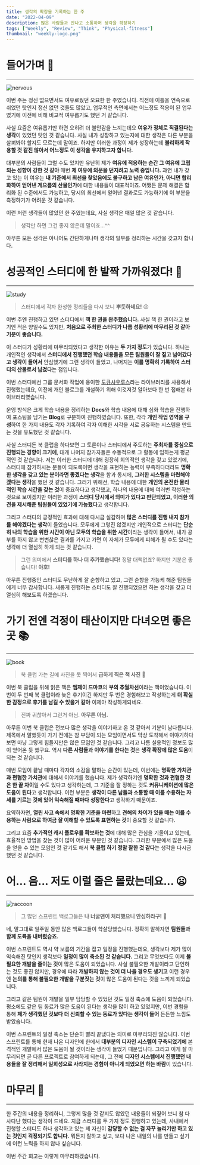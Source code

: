 ```yaml
---
title: 생각의 확장을 기록하는 한 주
date: "2022-04-09"
description: 많은 사람들과 만나고 소통하며 생각을 확장하기
tags: ["Weekly", "Review", "Think", "Physical-fitness"]
thumbnail: "weekly-logo.png"
---
```


# 들어가며 🏃

---

![nervous](/images/posts/weekly-220409/nervous.webp)

이번 주는 정신 없으면서도 여유로웠던 오묘한 한 주였습니다. 직전에 이틀을 연속으로 쉬었던 탓인지 정신 없던 것들도 많았고, 업무적인 측면에서는 어느정도 적응이 된 업무였기에 이전에 비해 비교적 여유롭기도 했던 거 같습니다.

사실 요즘은 여유롭기만 하면 오히려 더 불안감을 느끼는데요 **여유가 정체로 직결된다는 생각**이 있었던 탓인 것 같습니다. 사실 내가 성장하고 있는지에 대한 생각은 다른 부분을 살펴봐야 할지도 모르는데 말이죠. 하지만 이러한 과정이 제가 성장하는데 **불리하게 작용할 것 같진 않아서 어느정도 이 생각을 유지하고자 합니다.**

대부분의 사람들이 그럴 수도 있지만 유난히 제가 **여유에 적응하는 순간 그 여유에 고립되는 성향이 강한 것 같아** 매번 **제 여유에 의문을 던지려고 노력 중입니다.** 과연 내가 갖고 있는 이 여유는 **내 기준에서 최선을 찾았음에도 불구하고 남은 여유인가, 아니면 합리화하여 얻어낸 게으름의 산물인가**에 대한 내용들이 대표적이죠. 어쨌든 문제 해결은 합리화 된 수준에서도 가능하고, 당시의 최선에서 얻어낸 결과로도 가능하기에 이 부분을 측정하기가 어려운 것 같습니다.

이런 저런 생각들이 많았던 한 주였는데요, 사실 생각은 매일 많은 것 같습니다.

> 생각만 하면 그건 좋지 않은데 말이죠...^^

아무튼 모든 생각은 아니어도 간단하게나마 생각의 일부를 정리하는 시간을 갖고자 합니다.

# 성공적인 스터디에 한 발짝 가까워졌다! 🤗

---

![study](/images/posts/weekly-220409/study.png)

> 스터디에서 각자 완성한 정리들을 다시 보니 **뿌듯하네요!** 😉

이번 주엔 진행하고 있던 스터디에서 **책 한 권을 완주했습니다.** 사실 책 한 권이라고 보기엔 적은 양일수도 있지만, **처음으로 주최한 스터디가 나름 성황리에 마무리된 것 같아 기분이 좋습니다.**

이 스터디가 성황리에 마무리되었다고 생각한 이유는 **두 가지 정도**가 있습니다. 하나는 개인적인 생각에서 **스터디에서 진행했던 학습 내용들을 모든 팀원들이 잘 짚고 넘어갔다고 생각이 들어서** 안심했기에 그런 생각이 들었고, 나머지는 **이를 명확히 기록하여 스터디의 산물로서 남겼다**는 점입니다.

이번 스터디에선 그룹 문서화 작업에 용이한 [도큐사우루스](https://acid-log.vercel.app/posts/docusaurus-docs)라는 라이브러리를 사용해서 진행했는데요, 이전에 개인 블로그를 개설하기 위해 이것저것 알아보다 한 번 접해본 라이브러리였습니다.

운영 방식은 크게 학습 내용을 정리하는 **Docs**와 학습 내용에 대해 심화 학습을 진행하여 포스팅을 남기는 **Blog**로 구분하여 진행하였습니다. 또한, 각각 **개인 작업 영역을 구성**하여 한 가지 내용도 각자 기록하여 각자 이해한 시각을 서로 공유하는 시스템을 만드는 것을 유도했던 것 같습니다.

사실 스터디든 북 클럽을 하다보면 그 토론이나 스터디에서 주도하는 **주최자를 중심으로 진행되는 경향이 크기에**, 대개 나머지 참가자들은 수동적으로 그 활동에 임하는게 평균적인 것 같습니다. 저는 이러한 스터디에 대해 굉장히 회의적인 생각을 갖고 있었기에, 스터디에 참가하시는 분들이 되도록이면 생각을 표현하는 능력이 부족하다더라도 **명확한 생각을 갖고 있는 분이라면 좋겠다는 생각**을 함과 동시에, **그러한 시스템을 마련해야겠다는 생각**을 했던 것 같습니다. 그러기 위해선, 학습 내용에 대한 **개인의 온전한 물리적인 학습 시간을 갖는 것**이 중요하다고 생각했고, 하나의 내용에 대해 여러번 작성하는 것으로 보이겠지만 이러한 과정이 **스터디 당시에서 의미가 있다고 판단되었고, 이러한 의견을 제시해준 팀원들이 있었기에 가능했다**고 생각합니다.

그리고 스터디의 긍정적인 효과에 대해 다시금 실감하며 **많은 스터디를 진행 내지 참가를 해야겠다는 생각**이 들었습니다. 모두에게 그렇진 않겠지만 개인적으로 스터디는 **단순히 나의 학습을 위한 시간이 아닌 모두의 학습을 위한 시간**이라는 생각이 들어서, 내가 공부를 하지 않고 변변찮은 결과를 가지고 가면 이 자체가 모두에게 피해가 될 수도 있다는 생각에 더 열심히 하게 되는 것 같습니다.

> 그런 의미에서 **스터디를 하나 더 추가했습니다!** 정말 대책없죠? 하지만 기분은 좋습니다! **야호!**

아무튼 진행중인 스터디도 무난하게 잘 순항하고 있고, 그런 순항을 가능케 해준 팀원들에게 너무 감사합니다. 새롭게 진행하는 스터디도 잘 진행되었으면 하는 생각을 갖고 더 열심히 해보도록 하겠습니다.

# 가기 전엔 걱정이 태산이지만 다녀오면 좋은 곳 📚

---

![book](/images/posts/weekly-220409/book.jpeg)

> 북 클럽 가는 길에 사진을 못 찍어서 **급하게 찍은 책 사진** 📒

이번 북 클럽을 위해 읽은 책은 **엠제이 드마코**의 **부의 추월차선**이라는 책이었습니다. 이번이 두 번째 북 클럽이라 늦은 후기이긴 하지만 두 번은 경험해보고 작성하는게 **더 확실한 감정으로 후기를 남길 수 있을거 같아** 이제야 작성하게되네요.

> 진짜 귀찮아서 그런거 아님. **아무튼 아님.**

아무튼 이번 북 클럽은 전보다 많은 생각을 이야기하고 온 것 같아서 기분이 남다릅니다. 제목에서 말했듯이 가기 전에는 참 부담이 되는 모임이면서도 막상 도착해서 이야기하다 보면 마냥 그렇게 힘들지만은 않은 모임인 것 같습니다. 그리고 나름 실용적인 정보도 많이 얻어온 듯 했구요. 역시 **다른 사람들과 이야기를 한다는 것**은 **생각 확장에 많은 도움**이 되는 것 같습니다.

매번 모임이 끝날 때마다 각자의 소감을 말하는 순간이 있는데, 이번에는 **명확한 가치관과 편협한 가치관**에 대해서 이야기를 했습니다. 제가 생각하기엔 **명확한 것과 편협한 것은 한 끝 차이**일 수도 있다고 생각하는데, 그 기준을 잘 정하는 것도 **커뮤니케이션에 많은 도움이 된다**고 생각합니다. 이런 부분은 **생각이 다른 남들과 소통할 때 이를 수용하는 자세를 기르는 것에 있어 익숙해질 때마다 성장한다**고 생각하기 때문이죠.

요약하자면, **열린 사고 속에서 명확한 기준을 마련**하고 **견해의 차이가 있을 때는 이를 수용하는 사람으로 하여금 잘 이해할 수 있도록 표현하는 것**이 중요할 것 같습니다.

그리고 요즘 **추가적인 캐시 플로우를 확보하는 것**에 대해 많은 관심을 기울이고 있는데, 효율적인 방법을 찾는 것이 많이 어려운 부분인 것 같습니다. 그러한 부분에서 많은 도움을 얻을 수 있는 모임인 것 같기도 해서 **북 클럽 하기 정말 잘한 것 같다**는 생각을 다시금 했던 것 같습니다.

# 어... 음... 저도 이럴 줄은 몰랐는데요... 😦

---

![raccoon](/images/posts/weekly-220409/raccoon-man.png)

> 그 많던 스프린트 백로그들은 **나 너굴맨이 처리했으니 안심하라구!** 🦝

네, 말그대로 일주일 동안 많은 백로그들이 학살당했습니다. 정확히 말하자면 **팀원들과 함께 도륙을 내버렸습죠.**

이번 스프린트도 역시 약 보름의 기간을 잡고 일정을 진행했는데요, 생각보다 제가 많이 익숙해진 탓인지 생각보다 **일정이 많이 축소된 것 같습니다.** 그리고 무엇보다도 이제 **불필요한 개발을 줄이는 것**이 많은 도움이 되었습니다. 사실 불필요한 개발이라고 단언하는 것도 좋진 않지만, 경우에 따라 **개발하지 않는 것이 더 나을 경우도 생기고** 이런 경우엔 **논의를 통해 불필요한 개발을 구분짓는 것**이 많은 도움이 된다는 것을 느끼게 되었습니다.

그리고 같은 팀원이 개발을 일부 담당할 수 있었던 것도 일정 축소에 도움이 되었습니다. 평소에도 같은 팀 동료가 많은 도움이 된다는 생각을 많이 하고 있었지만, 이번 경험을 통해 **제가 생각했던 것보다 더 신뢰할 수 있는 동료가 있다는 생각이 들어** 든든한 느낌도 받았습니다.

이번 스프린트의 일정 축소는 단순히 빨리 끝냈다는 의미로 마무리되진 않습니다. 이번 스프린트를 통해 현재 나온 디자인에 한에서 **대부분의 디자인 시스템이 구축되었기에** 본격적인 개발에서 많은 도움이 될 것이라는 생각이 들었기 때문입니다. 그리고 이게 잘 마무리되면 곧 다른 프로젝트로 참여하게 되는데, 그 전에 **디자인 시스템에서 진행했던 내용들을 잘 정리해서 일회성으로 사라지는 경험이 아니게 되었으면 하는 바람**이 있습니다.

# 마무리 👏

---

한 주간의 내용을 정리하니, 그렇게 많을 것 같지도 않았던 내용들이 되짚어 보니 참 다사다난 했다는 생각이 드네요. 지금 스터디를 두 가지 정도 진행하고 있는데, 사내에서 진행할 스터디도 하나 생각하고 있는 제 자신이 **감당할 수 없는 걸 자꾸 늘리기만 하고 있는 것인지 걱정되기도 합니다.** 뭐든지 잘하고 싶고, 보다 나은 내일의 나를 만들고 싶기에 이런 노력을 하지 않나 싶습니다.

이번 주간 회고는 이렇게 마무리하겠습니다.
